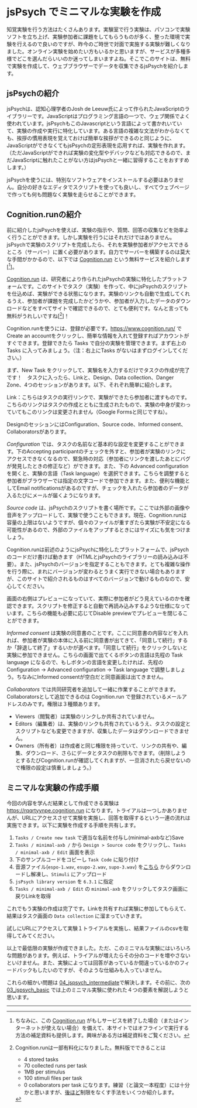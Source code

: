 # jsPsych でミニマルな実験を作成
<!--文責: 黄-->

知覚実験を行う方法はたくさんあります。実験室で行う実験は、パソコンで実験ソフトを立ち上げ、実験参加者に課題をしてもらうものが多く、整った環境で実験を行えるので良いのですが、昨今のご時世で対面で実施する実験が難しくなりました。オンライン実験を始めたい方もいるかと思いますが、サービスが多種多様でどこを選んだらいいのか迷ってしまいますよね。そこでこのサイトは、無料で実験を作成して、ウェブブラウザーでデータを収集できるjsPsychを紹介します。

## jsPsychの紹介

jsPsychは、認知心理学者のJosh de Leeuw氏によって作られたJavaScriptのライブラリーです。JavaScriptはプログラミング言語の一つで、ウェブ関係でよく使われています。jsPsychもこのJavascriptという言語によって書かれいていて、実験の作成や実行に特化しています。ある言語の複雑な文法がわからなくても、挨拶の慣用表現を覚えておけば簡単な挨拶ができるのと同じように、JavaScriptができなくてもjsPsychの定形表現を応用すれば、実験を作れます。（ただJavaScriptができれば実験の変化型やデバックなども対応できるので、まだJavaScriptに触れたことがない方はjsPsychと一緒に習得することをおすすめします。）

jsPsychを使うには、特別なソフトウェアをインストールする必要はありません。自分の好きなエディタでスクリプトを使っても良いし、すべてウェブページで作っても何も問題なく実験を走らせることができます。

## Cognition.runの紹介

前に紹介したjsPsychを使えば、実験の指示や、質問、回答の収集などを効率よく行うことができます。しかし実験を行うにはそれだけではありません。jsPsychで実験のスクリプトを完成したら、それを実験参加者がアクセスできるところ（サーバー）に置く必要があります。自力でサーバーを構築するのは莫大な手間がかかるので、以下では [Cognition.run](https://www.cognition.run/) という無料サービスを紹介します[[^end]]。

[^end]: ちなみに、この [Cognition.run](https://www.cognition.run/) がもしサービスを終了した場合（またはインターネットが使えない場合）を備えて、本サイトではオフラインで実行する方法の補足資料も提供します。興味がある方は補足資料をご覧ください。

[Cognition.run](https://www.cognition.run/) は、研究者により作られたjsPsychの実験に特化したプラットフォームです。このサイトでタスク（実験）を作って、中にjsPsychのスクリプトを仕込めば、実験ができる状態になります。実験のリンクも自動で生成してくれるうえ、参加者が課題を完成したかどうかや、参加者が入力したデータのダウンロードなどをすべてサイトで確認できるので、とても便利です。なんと言っても無料がうれしいですね[[^free]]！

[^free]: Cognition.runは一部有料化になりました。無料版でできることは
    - 4 stored tasks
    - 70 collected runs per task
    - 1MB per stimulus
    - 100 stimuli files per task
    - 0 collaborators per task
    になります。練習（と論文一本程度）には十分かと思いますが、[後ほど]()制限をなくす手法をいくつか紹介します。 

Cognition.runを使うには、登録が必要です。https://www.cognition.run/ で Create an accountをクリックし、簡単な情報を入れて登録すればアカウントがすぐできます。登録できたら Tasks で自分の実験を管理できます。まず右上の Tasks に入ってみましょう。（注：右上にTasks がないはまずログインしてください。）

まず、New Task をクリックして、実験名を入力するだけでタスクの作成が完了です！　タスクに入ったら、Linkと、Design、Data collection、Danger Zone、4つのセッションがあります。以下、それぞれ簡単に紹介します。

Link：こちらはタスクの実行リンクで、実験ができたら参加者に渡すものです。こちらのリンクはタスクの作成とともに生成されたもので、実験の中身が変わっていてもこのリンクは変更されません（Google Formsと同じですね）。

DesignのセッションにはConfiguration、Source code、Informed consent、Collaboratorsがあります。

*Configuration* では、タスクの名前など基本的な設定を変更することができます。下のAccepting participantのチェックを外すと、参加者が実験のリンクにアクセスできなくなるので、緊急時の対応（参加者にリンクを渡したあとにバグが発見したときの修正など）ができます。また、下の Advanced configurationを開くと、実験の言語（Task language）を選択できます。こちらを調整すると参加者がブラウザーでは指定の文字コードで参加できます。また、便利な機能としてEmail notificationsがあるのですが、チェックを入れたら参加者のデータが入るたびにメールが届くようになります。

*Source code* は、jsPsychのスクリプトを書く場所です。ここでは外部の画像や音声をアップロードして、実験で使うこともできます。現在、Cognition.runは容量の上限はないようですが、個々のファイルが重すぎたら実験が不安定になる可能性があるので、外部のファイルをアップするときにはサイズにも気をつけましょう。

Cognition.runは前述のようにjsPsychに特化したプラットフォームで、jsPsychのコードだけ書けば動きます（HTMLとjsPsychのライブラリーの読み込みは不要）。また、jsPsychのバージョンを指定することもできます。とても複雑な操作を行う際に、まれにバージョンが変わるとうまく実行できない場合もありますが、このサイトで紹介されるものはすべてのバージョンで動けるものなので、安心してください。

画面の右側はプレビューになっていて、実際に参加者がどう見えているのかを確認できます。スクリプトを修正すると自動で再読み込みするような仕様になっています。こちらの機能も必要に応じてDisable previewでプレビューを閉じることができます。

*Informed consent* は実験の同意書のことです。ここに同意書の内容などを入れれば、参加者が実験の本体に入る前に同意書が出てきて、「同意して続行」するか「辞退して終了」するいかが選べます。「同意して続行」をクリックしないと実験に参加できません。こちらの画面で出てくるボタンの言語は先程の Task language になるので、もしボタンの言語を変更したければ、先程のConfiguration → Advanced configuration → Task language で調整しましょう。ちなみにInformed consentが空白だと同意画面は出てきません。

*Collaborators* では共同研究者を追加して一緒に作業することができます。Collaboratorsとして追加できるのは Cognition.run で登録されているメールアドレスのみです。権限は３種類あります。

- Viewers（閲覧者）は実験のリンクしか共有されていません。
- Editors（編集者）は、実験のリンクも共有されているうえ、タスクの設定とスクリプトなども変更できますが、収集したデータはダウンロードできません。
- Owners（所有者）は作成者と同じ権限を持っていて、リンクの共有や、編集、ダウンロード、さらにデータとタスクの削除もできます。（削除しようとするたびCognition.runが確認してくれますが、一旦消されたら戻せないので権限の設定は慎重しましょう。）

## ミニマルな実験の作成手順

今回の内容を学んだ結果として作成できる実験は https://rqqrtyynpe.cognition.run になります。トライアルは一つしかありませんが、URLにアクセスさせて実験を実施し、回答を取得するという一連の流れは実施できます。以下に実験を作成する手順を共有します。

1. `Tasks / Create new task` で適当な名前を付与し(minimal-axbなど)Save
1. `Tasks / minimal-axb /` から `Design > Source code` をクリックし、`Tasks / minimal-axb / Edit` 画面を表示
1. 下のサンプルコードをコピーし `Task Code` に貼り付け
1. 音源ファイル(`espo-1.wav`, `esupo-2.wav`, `supo-3.wav`) を[こちら](https://github.com/cool-atami/online-audio-experiment/blob/feature/make-subpages/02_perception_hands_on/axb_sample_audio.zip) からダウンロードし解凍し、`Stimuli` にアップロード
1. `jsPsych library version` を `6.3.1` に指定
1. `Tasks / minimal-axb / Edit` の `minimal-axb` をクリックしてタスク画面に戻りLinkを取得

これでもう実験の作成は完了です。Linkを共有すれば実験に参加してもらえて、結果はタスク画面の `Data collection` に溜まっていきます。

<script src="https://gist.github.com/kishiyamat/cc4a18f8ceb376abb4afdcf9366dc595.js"></script>

試しにURLにアクセスして実験１トライアルを実施し、結果ファイルのcsvを取得してみてください。

以上で最低限の実験が作成できました。ただ、このミニマルな実験にはいろいろな問題があります。例えば、トライアルが増えたらその分のコードを増やさないといけません。また、実験によっては回答があっているか間違っているかのフィードバックもしたいのですが、そのような仕組みも入っていません。

これらの細かい問題は [04_jspsych_intermediate](../04_jspsych_intermediate)で解決します。その前に、次の [03_jspsych_basic](../03_jspsych_basic) では上のミニマル実験に使われた４つの要素を解説しようと思います。

<!--TODO: 上にリンクを入れる-->

---

